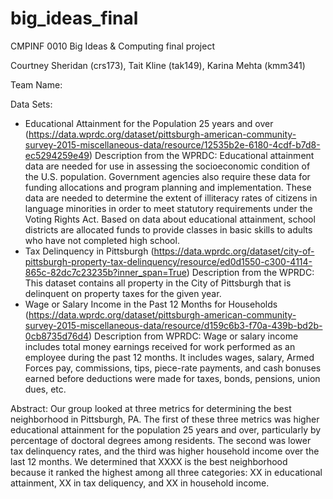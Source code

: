 # big_ideas_final
CMPINF 0010 Big Ideas &amp; Computing final project

Courtney Sheridan (crs173), Tait Kline (tak149), Karina Mehta (kmm341)

Team Name: 

Data Sets:
* Educational Attainment for the Population 25 years and over 
(https://data.wprdc.org/dataset/pittsburgh-american-community-survey-2015-miscellaneous-data/resource/12535b2e-6180-4cdf-b7d8-ec5294259e49)
Description from the WPRDC: Educational attainment data are needed for use in assessing the socioeconomic condition of the U.S. population. Government agencies also require these data for funding allocations and program planning and implementation. These data are needed to determine the extent of illiteracy rates of citizens in language minorities in order to meet statutory requirements under the Voting Rights Act. Based on data about educational attainment, school districts are allocated funds to provide classes in basic skills to adults who have not completed high school.
* Tax Delinquency in Pittsburgh (https://data.wprdc.org/dataset/city-of-pittsburgh-property-tax-delinquency/resource/ed0d1550-c300-4114-865c-82dc7c23235b?inner_span=True)
Description from the WPRDC: This dataset contains all property in the City of Pittsburgh that is delinquent on property taxes for the given year.
* Wage or Salary Income in the Past 12 Months for Households (https://data.wprdc.org/dataset/pittsburgh-american-community-survey-2015-miscellaneous-data/resource/d159c6b3-f70a-439b-bd2b-0cb8735d76d4)
Description from WPRDC: Wage or salary income includes total money earnings received for work performed as an employee during the past 12 months. It includes wages, salary, Armed Forces pay, commissions, tips, piece-rate payments, and cash bonuses earned before deductions were made for taxes, bonds, pensions, union dues, etc.


Abstract:
Our group looked at three metrics for determining the best neighborhood in Pittsburgh, PA. The first of these three metrics was higher educational attainment for the population 25 years and over, particularly by percentage of doctoral degrees among residents. The second was lower tax delinquency rates, and the third was higher household income over the last 12 months. We determined that XXXX is the best neighborhood because it ranked the highest among all three categories: XX in educational attainment, XX in tax deliquency, and XX in household income. 

